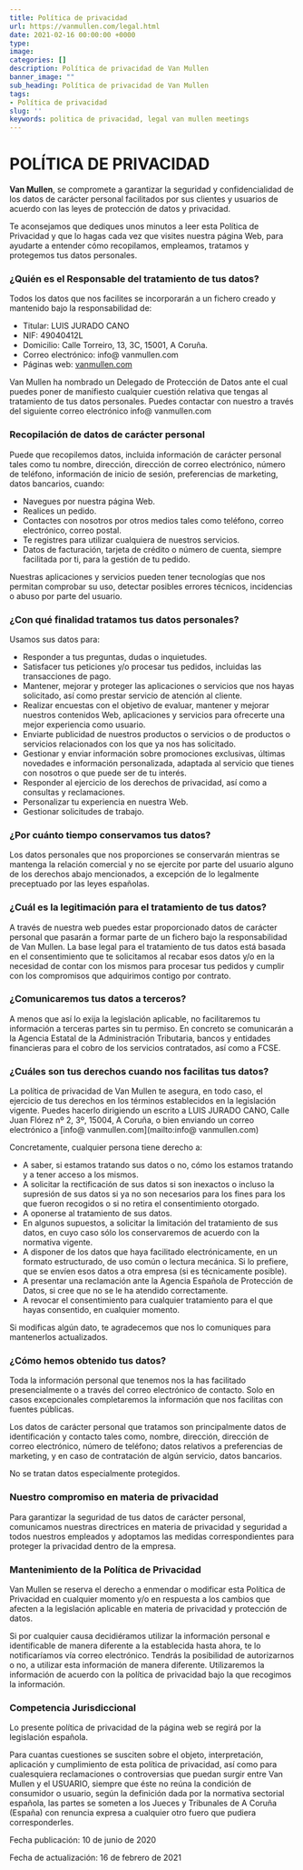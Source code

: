 ```yaml
---
title: Política de privacidad
url: https://vanmullen.com/legal.html
date: 2021-02-16 00:00:00 +0000
type:
image:
categories: []
description: Política de privacidad de Van Mullen
banner_image: ""
sub_heading: Política de privacidad de Van Mullen
tags:
- Política de privacidad
slug: ''
keywords: politica de privacidad, legal van mullen meetings
---
```


# POLÍTICA DE PRIVACIDAD  

**Van Mullen**, se compromete a garantizar la seguridad y confidencialidad de los datos de carácter personal facilitados por sus clientes y usuarios de acuerdo con las leyes de protección de datos y privacidad.

Te aconsejamos que dediques unos minutos a leer esta Política de Privacidad y que lo hagas cada vez que visites nuestra página Web, para ayudarte a entender cómo recopilamos, empleamos, tratamos y protegemos tus datos personales.

### ¿Quién es el Responsable del tratamiento de tus datos?

Todos los datos que nos facilites se incorporarán a un fichero creado y mantenido bajo la responsabilidad de:

*   Titular: LUIS JURADO CANO
*   NIF: 49040412L
*   Domicilio: Calle Torreiro, 13, 3C, 15001, A Coruña.
*   Correo electrónico: info@ vanmullen.com
*   Páginas web: [vanmullen.com](https://vanmullen.com)

Van Mullen ha nombrado un Delegado de Protección de Datos ante el cual puedes poner de manifiesto cualquier cuestión relativa que tengas al tratamiento de tus datos personales. Puedes contactar con nuestro a través del siguiente correo electrónico info@ vanmullen.com

### Recopilación de datos de carácter personal

Puede que recopilemos datos, incluida información de carácter personal tales como tu nombre, dirección, dirección de correo electrónico, número de teléfono, información de inicio de sesión, preferencias de marketing, datos bancarios, cuando:

*   Navegues por nuestra página Web.
*   Realices un pedido.
*   Contactes con nosotros por otros medios tales como teléfono, correo electrónico, correo postal.
*   Te registres para utilizar cualquiera de nuestros servicios.
*   Datos de facturación, tarjeta de crédito o número de cuenta, siempre facilitada por ti, para la gestión de tu pedido.

Nuestras aplicaciones y servicios pueden tener tecnologías que nos permitan comprobar su uso, detectar posibles errores técnicos, incidencias o abuso por parte del usuario.

### ¿Con qué finalidad tratamos tus datos personales?

Usamos sus datos para:

*   Responder a tus preguntas, dudas o inquietudes.
*   Satisfacer tus peticiones y/o procesar tus pedidos, incluidas las transacciones de pago.
*   Mantener, mejorar y proteger las aplicaciones o servicios que nos hayas solicitado, así como prestar servicio de atención al cliente.
*   Realizar encuestas con el objetivo de evaluar, mantener y mejorar nuestros contenidos Web, aplicaciones y servicios para ofrecerte una mejor experiencia como usuario.
*   Enviarte publicidad de nuestros productos o servicios o de productos o servicios relacionados con los que ya nos has solicitado.
*   Gestionar y enviar información sobre promociones exclusivas, últimas novedades e información personalizada, adaptada al servicio que tienes con nosotros o que puede ser de tu interés.
*   Responder al ejercicio de los derechos de privacidad, así como a consultas y reclamaciones.
*   Personalizar tu experiencia en nuestra Web.
*   Gestionar solicitudes de trabajo.

### ¿Por cuánto tiempo conservamos tus datos?

Los datos personales que nos proporciones se conservarán mientras se mantenga la relación comercial y no se ejercite por parte del usuario alguno de los derechos abajo mencionados, a excepción de lo legalmente preceptuado por las leyes españolas.

### ¿Cuál es la legitimación para el tratamiento de tus datos?

A través de nuestra web puedes estar proporcionado datos de carácter personal que pasarán a formar parte de un fichero bajo la responsabilidad de Van Mullen. La base legal para el tratamiento de tus datos está basada en el consentimiento que te solicitamos al recabar esos datos y/o en la necesidad de contar con los mismos para procesar tus pedidos y cumplir con los compromisos que adquirimos contigo por contrato.

### ¿Comunicaremos tus datos a terceros?

A menos que así lo exija la legislación aplicable, no facilitaremos tu información a terceras partes sin tu permiso. En concreto se comunicarán a la Agencia Estatal de la Administración Tributaria, bancos y entidades financieras para el cobro de los servicios contratados, así como a FCSE.

### ¿Cuáles son tus derechos cuando nos facilitas tus datos?

La política de privacidad de Van Mullen te asegura, en todo caso, el ejercicio de tus derechos en los términos establecidos en la legislación vigente. Puedes hacerlo dirigiendo un escrito a LUIS JURADO CANO, Calle Juan Flórez nº 2, 3º, 15004, A Coruña, o bien enviando un correo electrónico a [info@ vanmullen.com](mailto:info@ vanmullen.com)

Concretamente, cualquier persona tiene derecho a:

*   A saber, si estamos tratando sus datos o no, cómo los estamos tratando y a tener acceso a los mismos.
*   A solicitar la rectificación de sus datos si son inexactos o incluso la supresión de sus datos si ya no son necesarios para los fines para los que fueron recogidos o si no retira el consentimiento otorgado.
*   A oponerse al tratamiento de sus datos.
*   En algunos supuestos, a solicitar la limitación del tratamiento de sus datos, en cuyo caso sólo los conservaremos de acuerdo con la normativa vigente.
*   A disponer de los datos que haya facilitado electrónicamente, en un formato estructurado, de uso común o lectura mecánica. Si lo prefiere, que se envíen esos datos a otra empresa (si es técnicamente posible).
*   A presentar una reclamación ante la Agencia Española de Protección de Datos, si cree que no se le ha atendido correctamente.
*   A revocar el consentimiento para cualquier tratamiento para el que hayas consentido, en cualquier momento.

Si modificas algún dato, te agradecemos que nos lo comuniques para mantenerlos actualizados.

### ¿Cómo hemos obtenido tus datos?

Toda la información personal que tenemos nos la has facilitado presencialmente o a través del correo electrónico de contacto. Solo en casos excepcionales completaremos la información que nos facilitas con fuentes públicas.

Los datos de carácter personal que tratamos son principalmente datos de identificación y contacto tales como, nombre, dirección, dirección de correo electrónico, número de teléfono; datos relativos a preferencias de marketing, y en caso de contratación de algún servicio, datos bancarios.

No se tratan datos especialmente protegidos.

### Nuestro compromiso en materia de privacidad

Para garantizar la seguridad de tus datos de carácter personal, comunicamos nuestras directrices en materia de privacidad y seguridad a todos nuestros empleados y adoptamos las medidas correspondientes para proteger la privacidad dentro de la empresa.

### Mantenimiento de la Política de Privacidad

Van Mullen se reserva el derecho a enmendar o modificar esta Política de Privacidad en cualquier momento y/o en respuesta a los cambios que afecten a la legislación aplicable en materia de privacidad y protección de datos.

Si por cualquier causa decidiéramos utilizar la información personal e identificable de manera diferente a la establecida hasta ahora, te lo notificaríamos vía correo electrónico. Tendrás la posibilidad de autorizarnos o no, a utilizar esta información de manera diferente. Utilizaremos la información de acuerdo con la política de privacidad bajo la que recogimos la información.

### Competencia Jurisdiccional

Lo presente política de privacidad de la página web se regirá por la legislación española.

Para cuantas cuestiones se susciten sobre el objeto, interpretación, aplicación y cumplimiento de esta política de privacidad, así como para cualesquiera reclamaciones o controversias que puedan surgir entre Van Mullen y el USUARIO, siempre que éste no reúna la condición de consumidor o usuario, según la definición dada por la normativa sectorial española, las partes se someten a los Jueces y Tribunales de A Coruña (España) con renuncia expresa a cualquier otro fuero que pudiera corresponderles.

Fecha publicación: 10 de junio de 2020

Fecha de actualización: 16 de febrero de 2021
